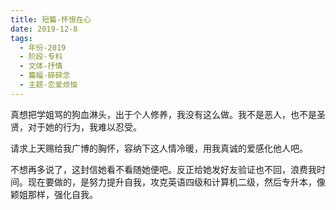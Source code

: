 ```yaml
---
title: 短篇-怀恨在心
date: 2019-12-8
tags:
  - 年份-2019
  - 阶段-专科
  - 文体-抒情
  - 篇幅-碎碎念
  - 主题-恋爱烦恼
---
```


真想把学姐骂的狗血淋头，出于个人修养，我没有这么做。我不是恶人，也不是圣贤，对于她的行为，我难以忍受。

请求上天赐给我广博的胸怀，容纳下这人情冷暖，用我真诚的爱感化他人吧。

不想再多说了，这封信她看不看随她便吧。反正给她发好友验证也不回，浪费我时间。现在要做的，是努力提升自我，攻克英语四级和计算机二级，然后专升本，像颖姐那样，强化自我。
